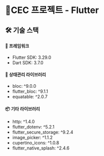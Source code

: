 # 🚀CEC 프로젝트 - Flutter

## 🛠 기술 스택

#### 🧱 프레임워크
- Flutter SDK: 3.29.0
- Dart SDK: 3.7.0

#### 🔄 상태관리 라이브러리
- bloc: ^9.0.0
- flutter_bloc: ^9.1.1
- equatable: ^2.0.7

#### 📦 기타 라이브러리
- http: ^1.4.0
- flutter_dotenv: ^5.2.1
- flutter_secure_storage: ^9.2.4
- image_picker: ^1.1.2
- cupertino_icons: ^1.0.8
- flutter_native_splash: ^2.4.6
